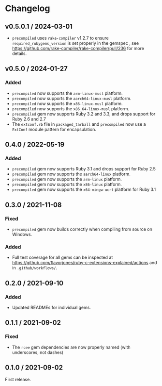 # Changelog

## v0.5.0.1 / 2024-03-01

- `precompiled` uses `rake-compiler` v1.2.7 to ensure `required_rubygems_version` is set properly in the gemspec , see https://github.com/rake-compiler/rake-compiler/pull/236 for more details.


## v0.5.0 / 2024-01-27

### Added

- `precompiled` now supports the `arm-linux-musl` platform.
- `precompiled` now supports the `aarch64-linux-musl` platform.
- `precompiled` now supports the `x86-linux-musl` platform.
- `precompiled` now supports the `x86_64-linux-musl` platform.
- `precompiled` gem now supports Ruby 3.2 and 3.3, and drops support for Ruby 2.6 and 2.7
- The `extconf.rb` file in `packaged_tarball` and `precompiled` now use a `ExtConf` module pattern for encapsulation.


## 0.4.0 / 2022-05-19

### Added

- `precompiled` gem now supports Ruby 3.1 and drops support for Ruby 2.5
- `precompiled` gem now supports the `aarch64-linux` platform.
- `precompiled` gem now supports the `arm-linux` platform.
- `precompiled` gem now supports the `x86-linux` platform.
- `precompiled` gem now supports the `x64-mingw-ucrt` platform for Ruby 3.1


## 0.3.0 / 2021-11-08

### Fixed

- `precompiled` gem now builds correctly when compiling from source on Windows.


### Added

- Full test coverage for all gems can be inspected at https://github.com/flavorjones/ruby-c-extensions-explained/actions and in `.github/workflows/`.


## 0.2.0 / 2021-09-10

### Added

- Updated READMEs for individual gems.


## 0.1.1 / 2021-09-02

### Fixed

- The `rcee` gem dependencies are now properly named (with underscores, not dashes)


## 0.1.0 / 2021-09-02

First release.

